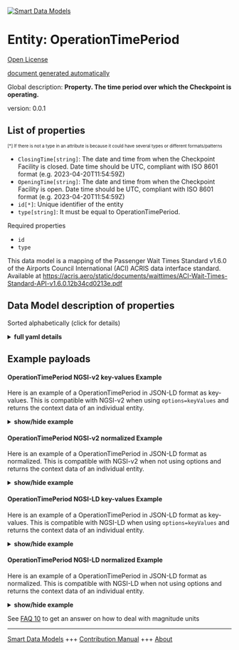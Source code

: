 <!-- 10-Header -->    
[![Smart Data Models](https://smartdatamodels.org/wp-content/uploads/2022/01/SmartDataModels_logo.png "Logo")](https://smartdatamodels.org)    
Entity: OperationTimePeriod    
===========================<!-- /10-Header -->    
<!-- 15-License -->    
[Open License](https://github.com/smart-data-models//dataModel.ACRIS/blob/master/OperationTimePeriod/LICENSE.md)    
[document generated automatically](https://docs.google.com/presentation/d/e/2PACX-1vTs-Ng5dIAwkg91oTTUdt8ua7woBXhPnwavZ0FxgR8BsAI_Ek3C5q97Nd94HS8KhP-r_quD4H0fgyt3/pub?start=false&loop=false&delayms=3000#slide=id.gb715ace035_0_60)    
<!-- /15-License -->    
<!-- 20-Description -->    
Global description: **Property. The time period over which the Checkpoint is operating.**    
version: 0.0.1    
<!-- /20-Description -->    
<!-- 30-PropertiesList -->    
## List of properties    
<sup><sub>[*] If there is not a type in an attribute is because it could have several types or different formats/patterns</sub></sup>    
- `ClosingTime[string]`: The date and time from when the Checkpoint Facility is closed. Date time should be UTC, compliant with ISO 8601 format (e.g. 2023-04-20T11:54:59Z)  - `OpeningTime[string]`: The date and time from when the Checkpoint Facility is open. Date time should be UTC, compliant with ISO 8601 format (e.g. 2023-04-20T11:54:59Z)  - `id[*]`: Unique identifier of the entity  - `type[string]`: It must be equal to OperationTimePeriod.  <!-- /30-PropertiesList -->    
<!-- 35-RequiredProperties -->    
Required properties    
- `id`  - `type`  <!-- /35-RequiredProperties -->    
<!-- 40-RequiredProperties -->    
This data model is a mapping of the Passenger Wait Times Standard v1.6.0 of the Airports Council International (ACI) ACRIS data interface standard. Available at https://acris.aero/static/documents/waittimes/ACI-Wait-Times-Standard-API-v1.6.0.12b34cd0213e.pdf    
<!-- /40-RequiredProperties -->    
<!-- 50-DataModelHeader -->    
## Data Model description of properties    
Sorted alphabetically (click for details)    
<!-- /50-DataModelHeader -->    
<!-- 60-ModelYaml -->    
<details><summary><strong>full yaml details</strong></summary>      
```yaml    
OperationTimePeriod:      
  description: Property. The time period over which the Checkpoint is operating.      
  properties:      
    ClosingTime:      
      description: 'The date and time from when the Checkpoint Facility is closed. Date time should be UTC, compliant with ISO 8601 format (e.g. 2023-04-20T11:54:59Z)'      
      type: string      
      x-ngsi:      
        type: Property      
    OpeningTime:      
      description: 'The date and time from when the Checkpoint Facility is open. Date time should be UTC, compliant with ISO 8601 format (e.g. 2023-04-20T11:54:59Z)'      
      type: string      
      x-ngsi:      
        type: Property      
    id:      
      anyOf:      
        - description: Identifier format of any NGSI entity      
          maxLength: 256      
          minLength: 1      
          pattern: ^[\w\-\.\{\}\$\+\*\[\]`|~^@!,:\\]+$      
          type: string      
          x-ngsi:      
            type: Property      
        - description: Identifier format of any NGSI entity      
          format: uri      
          type: string      
          x-ngsi:      
            type: Property      
      description: Unique identifier of the entity      
      x-ngsi:      
        type: Property      
    type:      
      description: It must be equal to OperationTimePeriod.      
      enum:      
        - OperationTimePeriod      
      type: string      
      x-ngsi:      
        type: Property      
  required:      
    - id      
    - type      
  type: object      
  x-derived-from: https://acris.aero/static/documents/waittimes/ACI-Wait-Times-API-Specification-v1.6.0.1c4ec122da9a.yaml      
  x-disclaimer: 'Redistribution and use in source and binary forms, with or without modification, are permitted  provided that the license conditions are met. Copyleft (c) 2022 Contributors to Smart Data Models Program'      
  x-license-url: https://github.com/smart-data-models/dataModel.ACRIS/blob/master/OperationTimePeriod/LICENSE.md      
  x-model-schema: https://smart-data-models.github.io/dataModel.ACRIS/OperationTimePeriod/schema.json      
  x-model-tags: ACRIS      
  x-version: 0.0.1      
```    
</details>      
<!-- /60-ModelYaml -->    
<!-- 70-MiddleNotes -->    
<!-- /70-MiddleNotes -->    
<!-- 80-Examples -->    
## Example payloads      
#### OperationTimePeriod NGSI-v2 key-values Example      
Here is an example of a OperationTimePeriod in JSON-LD format as key-values. This is compatible with NGSI-v2 when  using `options=keyValues` and returns the context data of an individual entity.    
<details><summary><strong>show/hide example</strong></summary>      
```json  
{  
  "id": "urn:ngsi-ld:OperationTimePeriod:id:XCIN:24494142",  
  "type": "OperationTimePeriod",  
  "ClosingTime": "23:59:02Z",  
  "OpeningTime": "00:00:00Z"  
}  
```  
</details>    
#### OperationTimePeriod NGSI-v2 normalized Example      
Here is an example of a OperationTimePeriod in JSON-LD format as normalized. This is compatible with NGSI-v2 when not using options and returns the context data of an individual entity.    
<details><summary><strong>show/hide example</strong></summary>      
```json  
{  
  "id": "urn:ngsi-ld:OperationTimePeriod:id:BCTN:53140922",  
  "type": "OperationTimePeriod",  
  "ClosingTime": {  
    "type": "DateTime",  
    "value": "23:59:02Z"  
  },  
  "OpeningTime": {  
    "type": "DateTime",  
    "value": "00:00:02Z"  
  }  
}  
```  
</details>    
#### OperationTimePeriod NGSI-LD key-values Example      
Here is an example of a OperationTimePeriod in JSON-LD format as key-values. This is compatible with NGSI-LD when  using `options=keyValues` and returns the context data of an individual entity.    
<details><summary><strong>show/hide example</strong></summary>      
```json  
{  
  "id": "urn:ngsi-ld:OperationTimePeriod:id:XCIN:24494142",  
  "type": "OperationTimePeriod",  
  "ClosingTime": "23:59:02Z",  
  "OpeningTime": "00:00:00Z",  
  "@context": [  
    "https://raw.githubusercontent.com/smart-data-models/dataModel.ACRIS/master/context.jsonld"  
  ]  
}  
```  
</details>    
#### OperationTimePeriod NGSI-LD normalized Example      
Here is an example of a OperationTimePeriod in JSON-LD format as normalized. This is compatible with NGSI-LD when not using options and returns the context data of an individual entity.    
<details><summary><strong>show/hide example</strong></summary>      
```json  
{  
  "id": "urn:ngsi-ld:OperationTimePeriod:id:BCTN:53140922",  
  "type": "OperationTimePeriod",  
  "ClosingTime": {  
    "type": "Property",  
    "value": {  
      "@type": "date-time",  
      "@value": "23:59:02Z"  
    }  
  },  
  "OpeningTime": {  
    "type": "Property",  
    "value": {  
      "@type": "date-time",  
      "@value": "00:00:02Z"  
    }  
  },  
  "@context": [  
    "https://raw.githubusercontent.com/smart-data-models/dataModel.ACRIS/master/context.jsonld"  
  ]  
}  
```  
</details><!-- /80-Examples -->    
<!-- 90-FooterNotes -->    
<!-- /90-FooterNotes -->    
<!-- 95-Units -->    
See [FAQ 10](https://smartdatamodels.org/index.php/faqs/) to get an answer on how to deal with magnitude units    
<!-- /95-Units -->    
<!-- 97-LastFooter -->    
---    
[Smart Data Models](https://smartdatamodels.org) +++ [Contribution Manual](https://bit.ly/contribution_manual) +++ [About](https://bit.ly/Introduction_SDM)<!-- /97-LastFooter -->    
